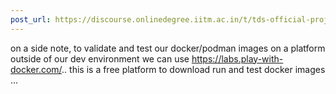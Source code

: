 ```yaml
---
post_url: https://discourse.onlinedegree.iitm.ac.in/t/tds-official-project1-discrepencies/171141/138
---
```

on a side note, to validate and test our docker/podman images on a platform outside of our dev environment we can use <https://labs.play-with-docker.com/>.. this is a free platform to download run and test docker images …